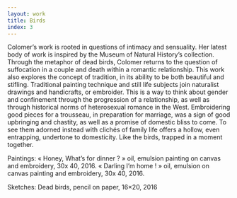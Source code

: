 ```yaml
---
layout: work
title: Birds
index: 3
---
```


Colomer’s work is rooted in questions of intimacy and sensuality.
Her latest body of work is inspired by the Museum of Natural History’s collection. Through the metaphor of dead birds, Colomer returns to the question of suffocation in a couple and death within a romantic relationship.
This work also explores the concept of tradition, in its ability to be both beautiful and stifling. Traditional painting technique and still life subjects join naturalist drawings and handicrafts, or embroider. This is a way to think about gender and confinement through the progression of a relationship, as well as through historical norms of heterosexual romance in the West. Embroidering good pieces for a trousseau, in preparation for marriage, was a sign of good upbringing and chastity, as well as a promise of domestic bliss to come. To see them adorned instead with clichés of family life offers a hollow, even entrapping, undertone to domesticity. Like the birds, trapped in a moment together.

Paintings:
« Honey, What’s for dinner ? » oil, emulsion painting on canvas and embroidery, 30x 40, 2016.
« Darling I’m home ! » oil, emulsion on canvas painting and embroidery, 30x 40, 2016.

Sketches:
Dead birds, pencil on paper, 16×20, 2016
